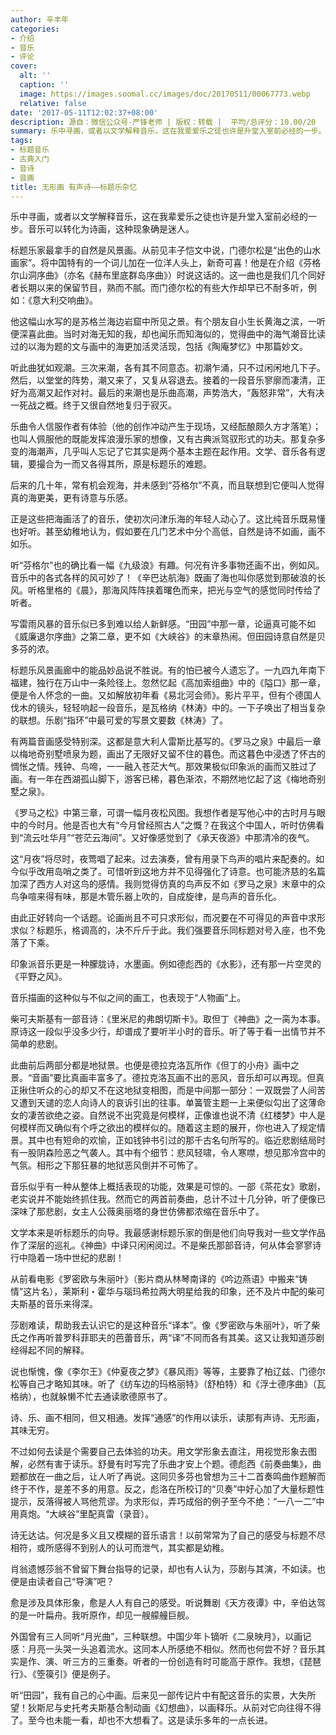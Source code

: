 ```yaml
---
author: 辛丰年
categories:
- 介绍
- 音乐
- 评论
cover:
  alt: ''
  caption: ''
  image: https://images.soomal.cc/images/doc/20170511/00067773.webp
  relative: false
date: '2017-05-11T12:02:37+08:00'
description: 源自：微信公众号-严锋老师 | 版权：转载 |  平均/总评分：10.00/20
summary: 乐中寻画，或者以文学解释音乐，这在我辈爱乐之徒也许是升堂入室前必经的一步。音乐可以转化为诗画，这种现象确是迷人。标题乐家最拿手的自然是风景画。从前见丰子恺文中说，门德尔松是“出色的山水画家”。将中国特有的一个词儿加在一位洋人头上，新奇可喜！
tags:
- 标题音乐
- 古典入门
- 音诗
- 音画
title: 无形画 有声诗――标题乐杂忆
---
```


乐中寻画，或者以文学解释音乐，这在我辈爱乐之徒也许是升堂入室前必经的一步。音乐可以转化为诗画，这种现象确是迷人。

标题乐家最拿手的自然是风景画。从前见丰子恺文中说，门德尔松是“出色的山水画家”。将中国特有的一个词儿加在一位洋人头上，新奇可喜！他是在介绍《芬格尔山洞序曲》（亦名《赫布里底群岛序曲》）时说这话的。这一曲也是我们几个同好者长期以来的保留节目，熟而不腻。而门德尔松的有些大作却早已不耐多听，例如：《意大利交响曲》。

他这幅山水写的是苏格兰海边岩窟中所见之景。有个朋友自小生长黄海之滨，一听便深喜此曲。当时对海无知的我，却也闻乐而知海似的，觉得曲中的海气潮音比读过的以海为题的文与画中的海更加活灵活现，包括《陶庵梦忆》中那篇妙文。

听此曲犹如观潮。三次来潮，各有其不同意态。初潮乍涌，只不过闲闲地几下子。然后，以堂堂的阵势，潮又来了，又复从容退去。接着的一段音乐寥廓而凄清，正好为高潮又起作对衬。最后的来潮也是乐曲高潮，声势浩大，“轰怒非常”，大有决一死战之概。终于又很自然地复归于寂灭。



乐曲令人信服作者有体验（他的创作冲动产生于现场，又经酝酿颇久方才落笔）；也叫人佩服他的既能发挥浪漫乐家的想像，又有古典派驾驭形式的功夫。那复杂多变的海潮声，几乎叫人忘记了它其实是两个基本主题在起作用。文学、音乐各有逻辑，要撮合为一而又各得其所，原是标题乐的难题。

后来的几十年，常有机会观海，并未感到“芬格尔”不真，而且联想到它便叫人觉得真的海更美，更有诗意与乐感。

正是这些把海画活了的音乐，使初次问津乐海的年轻人动心了。这比纯音乐既易懂也好听。甚至幼稚地认为，假如要在几门艺术中分个高低，自然是诗不如画，画不如乐。

听“芬格尔”也的确比看一幅《九级浪》有趣。何况有许多事物还画不出，例如风。音乐中的各式各样的风可妙了！《辛巴达航海》既画了海也叫你感觉到那破浪的长风。听格里格的《晨》，那海风阵阵挟着曙色而来，把光与空气的感觉同时传给了听者。



写雷雨风暴的音乐似已多到难以给人新鲜感。“田园”中那一章，论逼真可能不如《威廉退尔序曲》之第二章，更不如《大峡谷》的末章热闹。但田园诗意自然是贝多芬的浓。

标题乐风景画廊中的能品妙品说不胜说。有的怕已被今人遗忘了。一九四九年南下福建，独行在万山中一条险径上。忽然忆起《高加索组曲》中的《隘口》那一章，便是令人怀念的一曲。又如解放初年看《易北河会师》。影片平平，但有个德国人伐木的镜头，轻轻响起一段音乐，是瓦格纳《林涛》中的。一下子唤出了相当复杂的联想。乐剧“指环”中最可爱的写景文要数《林涛》了。

有两篇音画感受特别深。这都是意大利人雷斯比基写的。《罗马之泉》中最后一章以梅地奇别墅喷泉为题，画出了无限好又留不住的暮色。而这暮色中浸透了怀古的惆怅之情。残钟、鸟啼，一一融入苍茫大气。那效果极似印象派的画而又胜过了画。有一年在西湖孤山脚下，游客已稀，暮色渐浓，不期然地忆起了这《梅地奇别墅之泉》。



《罗马之松》中第三章，可谓一幅月夜松风图。我想作者是写他心中的古时月与眼中的今时月。他是否也大有“今月曾经照古人”之慨？在我这个中国人，听时仿佛看到“流云吐华月”“苍茫云海间”。又好像感觉到了《承天夜游》中那清冷的夜气。



这“月夜”将尽时，夜莺唱了起来。过去演奏，曾有用录下鸟声的唱片来配奏的。如今似乎改用岛哨之类了。可惜听到这地方并不见得强化了诗意。也可能济慈的名篇加深了西方人对这鸟的感情。我则觉得仿真的鸟声反不如《罗马之泉》末章中的众鸟争喧来得有味，那是木管乐器上吹的，自成旋律，是鸟声的音乐化。

由此正好转向一个话题。论画尚且不可只求形似，而况要在不可得见的声音中求形求似？标题乐，格调高的，决不斤斤于此。我们强要音乐同标题对号入座，也不免落了下乘。

印象派音乐更是一种朦胧诗，水墨画。例如德彪西的《水影》，还有那一片空灵的《平野之风》。

音乐描画的这种似与不似之间的画工，也表现于“人物画”上。

柴可夫斯基有一部音诗：《里米尼的弗朗切斯卡》。取但丁《神曲》之一脔为本事。原诗这一段似乎没多少行，却谱成了要听半小时的音乐。听了等于看一出情节并不简单的悲剧。

此曲前后两部分都是地狱景。也便是德拉克洛瓦所作《但丁的小舟》画中之景。“音画”要比真画丰富多了。德拉克洛瓦画不出的恶风，音乐却可以再现。但真正揪住听众的心的却又不在这地狱变相图，而是中间那一部分：一双既尝了人间苦又遭到天谴的恋人向诗人的哀诉引出的往事。单簧管主题一上来便似勾出了这薄命女的凄苦欲绝之姿。自然说不出究竟是何模样，正像谁也说不清《红楼梦》中人是何模样而又确似有个呼之欲出的模样似的。随着这主题的展开，你也进入了规定情景。其中也有短命的欢愉，正如钱钟书引过的那千古名句所写的。临近悲剧结局时有一股阴森险恶之气袭人。其中有个细节：悲风轻啸，令人寒噤，想见那冷宫中的气氛。相形之下那狂暴的地狱恶风倒并不可怖了。



音乐似乎有一种从整体上概括表现的功能，效果是可惊的。一部《茶花女》歌剧，老实说并不能始终抓住我。然而它的两首前奏曲，总计不过十几分钟，听了便像已深味了那悲剧，女主人公薇奥丽塔的身世仿佛都浓缩在音乐中了。

文学本来是听标题乐的向导。我最感谢标题乐家的倒是他们向导我对一些文学作品作了深层的巡礼。《神曲》中译只闲闲阅过。不是柴氏那部音诗，何从体会寥寥诗行中隐着一场中世纪的悲剧！

从前看电影《罗密欧与朱丽叶》（影片商从林琴南译的《吟边燕语》中搬来“铸情”这片名），莱斯利・霍华与瑙玛希拉两大明星给我的印象，还不及片中配的柴可夫斯基的音乐来得深。



莎剧难读，帮助我去认识它的是这种音乐“译本”。像《罗密欧与朱丽叶》，听了柴氏之作再听普罗科菲耶夫的芭蕾音乐，两“译”不同而各有其美。这又让我知道莎剧经得起不同的解释。

说也惭愧，像《李尔王》《仲夏夜之梦》《暴风雨》等等，主要靠了柏辽兹、门德尔松等自己才略知其味。听了《纺车边的玛格丽特》（舒柏特）和《浮士德序曲》（瓦格纳），也就躲懒不忙去通读歌德原书了。

诗、乐、画不相同，但又相通。发挥“通感”的作用以读乐，读那有声诗、无形画，其味无穷。

不过如何去读是个需要自己去体验的功夫。用文学形象去直注，用视觉形象去图解，必然有害于读乐。舒曼有时写完了乐曲才安上个题。德彪西《前奏曲集》，曲题都放在一曲之后，让人听了再说。这同贝多芬也曾想为三十二首奏鸣曲作题解而终于不作，是差不多的用意。反之，彪洛在所校订的“贝奏”中好心加了大量标题性提示，反落得被人骂他荒谬。为求形似，弄巧成俗的例子至今不绝：“一八一二”中用真炮。“大峡谷”里配真雷（录音）。

诗无达诂。何况是多义且又模糊的音乐语言！以前常常为了自己的感受与标题不尽相符，或所感得不到别人的认可而泄气，其实都是幼稚。

肖翁遗憾莎翁不曾留下舞台指导的记录，却也有人认为，莎剧与其演，不如读。也便是由读者自己“导演”吧？

愈是涉及具体形象，愈是人人有自己的感受。听说舞剧《天方夜谭》中，辛伯达驾的是一叶扁舟。我听原作，却见一艘艨艟巨舰。

外国曾有三人同听“月光曲”，三种联想。中国少年卜镝听《二泉映月》，以画记感：月亮一头哭一头追着流水。这同本人所感绝不相似。然而也何尝不好？音乐其实是作、演、听三方的三重奏。听者的一份创造有时可能高于原作。我想，《琵琶行》、《箜篌引》便是例子。

听“田园”，我有自己的心中画。后来见一部传记片中有配这音乐的实景，大失所望！狄斯尼与史托考夫斯基合制动画《幻想曲》，以画释乐。从前对它向往得不得了。至今也未能一看，却也不大想看了。这是读乐多年的一点长进。